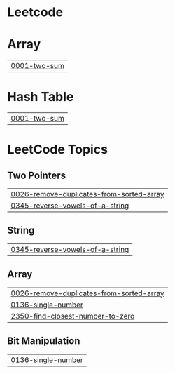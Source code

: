 # Leetcode


# Array
|  |
| ------- |
| [0001-two-sum](https://github.com/BhavaniSankar123/Leetcode/tree/master/0001-two-sum) |
# Hash Table
|  |
| ------- |
| [0001-two-sum](https://github.com/BhavaniSankar123/Leetcode/tree/master/0001-two-sum) |
<!---LeetCode Topics Start-->
# LeetCode Topics
## Two Pointers
|  |
| ------- |
| [0026-remove-duplicates-from-sorted-array](https://github.com/BhavaniSankar123/Leetcode/tree/master/0026-remove-duplicates-from-sorted-array) |
| [0345-reverse-vowels-of-a-string](https://github.com/BhavaniSankar123/Leetcode/tree/master/0345-reverse-vowels-of-a-string) |
## String
|  |
| ------- |
| [0345-reverse-vowels-of-a-string](https://github.com/BhavaniSankar123/Leetcode/tree/master/0345-reverse-vowels-of-a-string) |
## Array
|  |
| ------- |
| [0026-remove-duplicates-from-sorted-array](https://github.com/BhavaniSankar123/Leetcode/tree/master/0026-remove-duplicates-from-sorted-array) |
| [0136-single-number](https://github.com/BhavaniSankar123/Leetcode/tree/master/0136-single-number) |
| [2350-find-closest-number-to-zero](https://github.com/BhavaniSankar123/Leetcode/tree/master/2350-find-closest-number-to-zero) |
## Bit Manipulation
|  |
| ------- |
| [0136-single-number](https://github.com/BhavaniSankar123/Leetcode/tree/master/0136-single-number) |
<!---LeetCode Topics End-->